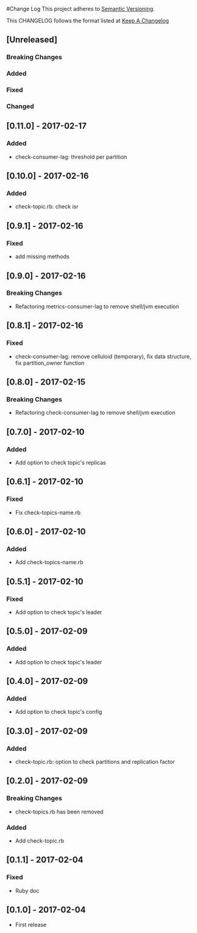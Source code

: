 #Change Log
This project adheres to [Semantic Versioning](http://semver.org/).

This CHANGELOG follows the format listed at [Keep A Changelog](http://keepachangelog.com/)

## [Unreleased]

### Breaking Changes
### Added
### Fixed
### Changed

## [0.11.0] - 2017-02-17

### Added
- check-consumer-lag: threshold per partition

## [0.10.0] - 2017-02-16

### Added
- check-topic.rb: check isr

## [0.9.1] - 2017-02-16

### Fixed
- add missing methods

## [0.9.0] - 2017-02-16

### Breaking Changes
- Refactoring metrics-consumer-lag to remove shell/jvm execution

## [0.8.1] - 2017-02-16

### Fixed
- check-consumer-lag: remove celluloid (temporary), fix data structure, fix partition_owner function

## [0.8.0] - 2017-02-15

### Breaking Changes
- Refactoring check-consumer-lag to remove shell/jvm execution

## [0.7.0] - 2017-02-10

### Added
- Add option to check topic's replicas

## [0.6.1] - 2017-02-10

### Fixed
- Fix check-topics-name.rb

## [0.6.0] - 2017-02-10

### Added
- Add check-topics-name.rb

## [0.5.1] - 2017-02-10

### Fixed
- Add option to check topic's leader

## [0.5.0] - 2017-02-09

### Added
- Add option to check topic's leader

## [0.4.0] - 2017-02-09

### Added
- Add option to check topic's config

## [0.3.0] - 2017-02-09

### Added
- check-topic.rb: option to check partitions and replication factor

## [0.2.0] - 2017-02-09

### Breaking Changes
- check-topics.rb has been removed

### Added
- Add check-topic.rb

## [0.1.1] - 2017-02-04

### Fixed
- Ruby doc

## [0.1.0] - 2017-02-04
- First release
